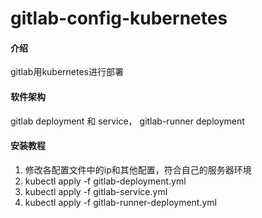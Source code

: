 # gitlab-config-kubernetes

#### 介绍
gitlab用kubernetes进行部署

#### 软件架构
gitlab deployment 和 service， gitlab-runner deployment


#### 安装教程

1.  修改各配置文件中的ip和其他配置，符合自己的服务器环境
2.  kubectl apply -f gitlab-deployment.yml
3.  kubectl apply -f gitlab-service.yml
4.  kubectl apply -f gitlab-runner-deployment.yml


